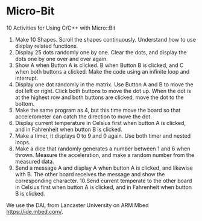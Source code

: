 # Micro-Bit
10 Activities for Using C/C++ with Micro::Bit

1. Make 10 Shapes. Scroll the shapes continuously. Understand how to use display related functions.
2. Display 25 dots randomly one by one. Clear the dots, and display the dots one by one over and over again.
3. Show A when Button A is clicked. B when Button B is clicked, and C when both buttons a clicked.
   Make the code using an infinite loop and interrupt.
4. Display one dot randomly in the matrix. Use Button A and B to move the dot left or right. Click both buttons to move the      dot up. When the dot is at the highest row and both buttons are clicked, move the dot to the bottom.
5. Make the same program as 4, but this time move the board so that accelerometer can catch the direction to move the dot.
6. Display current temperature in Celsius first when button A is clicked, and in Fahrenheit when button B is clicked.
7. Make a timer, it displays 0 to 9 and 0 again. Use both timer and nested loops. 
8. Make a dice that randomly generates a number between 1 and 6 when thrown. Measure the acceleration, and make a random          number from the measured data.
9. Send a message A and display A when button A is clicked, and likewise with B. The other board receives the message and show    the corresponding character.
10.Send current temperate to the other board in Celsius first when button A is clicked, and in Fahrenheit when button B is        clicked.

We use the DAL from Lancaster University on ARM Mbed https://ide.mbed.com/.
